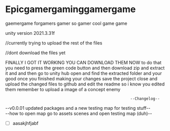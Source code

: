 # Epicgamergaminggamergame
gaemergame
forgamers
gamer
so gamer
cool game
game

unity version 2021.3.31f 

//currently trying to upload the rest of the files

//dont download the files yet 

FINALLY I GOT IT WORKING YOU CAN DOWNLOAD THEM NOW 
to do that you need to press the green code button
and then download zip and extract it and 
and then go to unity hub open and find the extracted folder 
and your good once you finished making your changes save the project 
close and upload the changed files to github and edit the readme so i know you edited them
remember to upload a image of a concept enemy

                                                           --Changelog--
--v0.0.01 updated packages and a new testing map for testing stuff--  
 --how to open map go to assets scenes and open testing map (duh)--

- [ ] aasakjhfjabf
